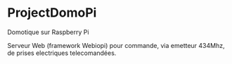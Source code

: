 ProjectDomoPi
=============

Domotique sur Raspberry Pi

Serveur Web (framework Webiopi) pour commande, via emetteur 434Mhz, de prises electriques telecomandées.
